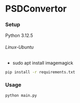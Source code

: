 # PSDConvertor

### Setup
Python 3.12.5

###### Linux-Ubuntu
- sudo apt install imagemagick

```bash
pip install -r requirements.txt
```

### Usage
```shell
python main.py
```
